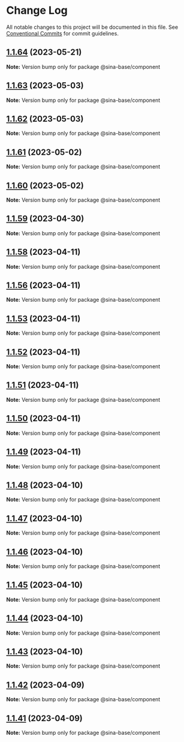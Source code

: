 # Change Log

All notable changes to this project will be documented in this file.
See [Conventional Commits](https://conventionalcommits.org) for commit guidelines.

## [1.1.64](https://github.com/sinabasecomponent/sina-base-components/compare/v1.1.63...v1.1.64) (2023-05-21)

**Note:** Version bump only for package @sina-base/component

## [1.1.63](https://github.com/sinabasecomponent/sina-base-components/compare/v1.1.62...v1.1.63) (2023-05-03)

**Note:** Version bump only for package @sina-base/component

## [1.1.62](https://github.com/sinabasecomponent/sina-base-components/compare/v1.1.61...v1.1.62) (2023-05-03)

**Note:** Version bump only for package @sina-base/component

## [1.1.61](https://github.com/sinabasecomponent/sina-base-components/compare/v1.1.59...v1.1.61) (2023-05-02)

**Note:** Version bump only for package @sina-base/component

## [1.1.60](https://github.com/sinabasecomponent/sina-base-components/compare/v1.1.59...v1.1.60) (2023-05-02)

**Note:** Version bump only for package @sina-base/component

## [1.1.59](https://github.com/sinabasecomponent/sina-base-components/compare/v1.1.58...v1.1.59) (2023-04-30)

**Note:** Version bump only for package @sina-base/component

## [1.1.58](https://github.com/sinabasecomponent/sina-base-components/compare/v1.1.57...v1.1.58) (2023-04-11)

**Note:** Version bump only for package @sina-base/component

## [1.1.56](https://github.com/sinabasecomponent/sina-base-components/compare/v1.1.55...v1.1.56) (2023-04-11)

**Note:** Version bump only for package @sina-base/component

## [1.1.53](https://github.com/sinabasecomponent/sina-base-components/compare/v1.1.52...v1.1.53) (2023-04-11)

**Note:** Version bump only for package @sina-base/component

## [1.1.52](https://github.com/sinabasecomponent/sina-base-components/compare/v1.1.51...v1.1.52) (2023-04-11)

**Note:** Version bump only for package @sina-base/component

## [1.1.51](https://github.com/sinabasecomponent/sina-base-components/compare/v1.1.50...v1.1.51) (2023-04-11)

**Note:** Version bump only for package @sina-base/component

## [1.1.50](https://github.com/sinabasecomponent/sina-base-components/compare/v1.1.49...v1.1.50) (2023-04-11)

**Note:** Version bump only for package @sina-base/component

## [1.1.49](https://github.com/sinabasecomponent/sina-base-components/compare/v1.1.48...v1.1.49) (2023-04-11)

**Note:** Version bump only for package @sina-base/component

## [1.1.48](https://github.com/sinabasecomponent/sina-base-components/compare/v1.1.47...v1.1.48) (2023-04-10)

**Note:** Version bump only for package @sina-base/component

## [1.1.47](https://github.com/sinabasecomponent/sina-base-components/compare/v1.1.46...v1.1.47) (2023-04-10)

**Note:** Version bump only for package @sina-base/component

## [1.1.46](https://github.com/sinabasecomponent/sina-base-components/compare/v1.1.45...v1.1.46) (2023-04-10)

**Note:** Version bump only for package @sina-base/component

## [1.1.45](https://github.com/sinabasecomponent/sina-base-components/compare/v1.1.44...v1.1.45) (2023-04-10)

**Note:** Version bump only for package @sina-base/component

## [1.1.44](https://github.com/sinabasecomponent/sina-base-components/compare/v1.1.43...v1.1.44) (2023-04-10)

**Note:** Version bump only for package @sina-base/component

## [1.1.43](https://github.com/sinabasecomponent/sina-base-components/compare/v1.1.42...v1.1.43) (2023-04-10)

**Note:** Version bump only for package @sina-base/component

## [1.1.42](https://github.com/sinabasecomponent/sina-base-components/compare/v1.1.41...v1.1.42) (2023-04-09)

**Note:** Version bump only for package @sina-base/component

## [1.1.41](https://github.com/sinabasecomponent/sina-base-components/compare/v1.1.15...v1.1.41) (2023-04-09)

**Note:** Version bump only for package @sina-base/component
